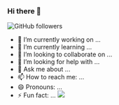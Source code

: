 ### Hi there 👋

<!--
**rattlesnakey/rattlesnakey** is a ✨ _special_ ✨ repository because its `README.md` (this file) appears on your GitHub profile.

Here are some ideas to get you started:
-->
![GitHub followers](https://img.shields.io/github/followers/rattlesnakey?style=social)
- 🔭 I’m currently working on ...
- 🌱 I’m currently learning ...
- 👯 I’m looking to collaborate on ...
- 🤔 I’m looking for help with ...
- 💬 Ask me about ...
- 📫 How to reach me: ...
- 😄 Pronouns: ...
- ⚡ Fun fact: ...
![](https://github-readme-stats.vercel.app/api?username=rattlesnakey&theme=dark)
